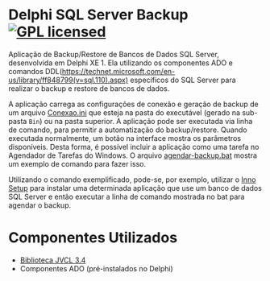 # Delphi SQL Server Backup [![GPL licensed](https://img.shields.io/badge/license-GPL-blue.svg)](http://www.gnu.org/licenses/gpl-3.0)

Aplicação de Backup/Restore de Bancos de Dados SQL Server, desenvolvida em Delphi XE 1.
Ela utilizando os componentes ADO e comandos DDL(https://technet.microsoft.com/en-us/library/ff848799(v=sql.110).aspx) específicos do SQL Server
para realizar o backup e restore de bancos de dados.

A aplicação carrega as configurações de conexão e geração de backup de um arquivo [Conexao.ini](Conexao.ini)
que esteja na pasta do executável (gerado na sub-pasta `Bin`) ou na pasta superior.
A aplicação pode ser executada via linha de comando, para permitir a automatização do backup/restore.
Quando executada normalmente, um botão na interface mostra os parâmetros disponíveis.
Desta forma, é possível incluir a aplicação como uma tarefa no Agendador de Tarefas do Windows.
O arquivo [agendar-backup.bat](agendar-backup.bat) mostra um exemplo de comando para fazer isso.

Utilizando o comando exemplificado, pode-se, por exemplo, utilizar o [Inno Setup](http://www.jrsoftware.org/isinfo.php) 
para instalar uma determinada aplicação que use um banco de dados SQL Server e então executar
a linha de comando mostrada no bat para agendar o backup.

# Componentes Utilizados

- [Biblioteca JVCL 3.4](http://jvcl.sourceforge.net)
- Componentes ADO (pré-instalados no Delphi)

